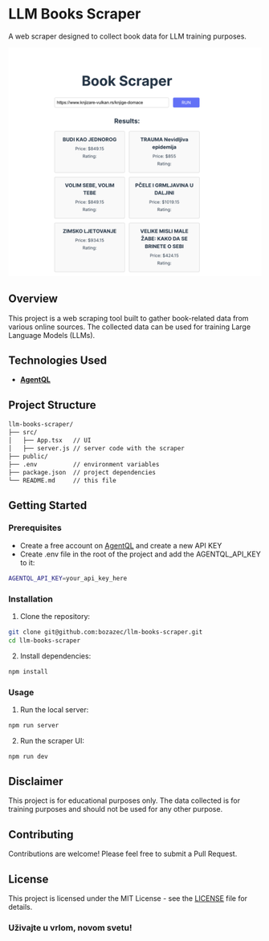 # LLM Books Scraper

A web scraper designed to collect book data for LLM training purposes.

![LLM Books Scraper](./src/assets/screen1.png)

## Overview

This project is a web scraping tool built to gather book-related data from various online sources. The collected data can be used for training Large Language Models (LLMs).

## Technologies Used

- **[AgentQL](https://www.agentql.com/)**

## Project Structure

```
llm-books-scraper/
├── src/
│   ├── App.tsx   // UI
│   ├── server.js // server code with the scraper
├── public/
├── .env          // environment variables
├── package.json  // project dependencies
└── README.md     // this file
```

## Getting Started

### Prerequisites

- Create a free account on [AgentQL](https://www.agentql.com/) and create a new API KEY
- Create .env file in the root of the project and add the AGENTQL_API_KEY to it:

```bash
AGENTQL_API_KEY=your_api_key_here
```

### Installation

1. Clone the repository:

```bash
git clone git@github.com:bozazec/llm-books-scraper.git
cd llm-books-scraper
```

2. Install dependencies:

```bash
npm install
```

### Usage

1. Run the local server:

```bash
npm run server
```

2. Run the scraper UI:

```bash
npm run dev
```

## Disclaimer

This project is for educational purposes only. The data collected is for training purposes and should not be used for any other purpose.

## Contributing

Contributions are welcome! Please feel free to submit a Pull Request.

## License

This project is licensed under the MIT License - see the [LICENSE](LICENSE) file for details.

### Uživajte u vrlom, novom svetu!
